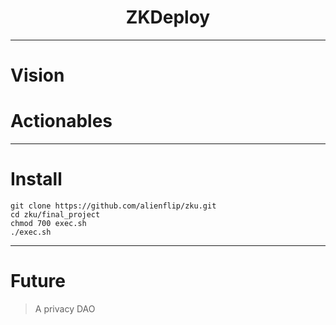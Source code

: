 <h1 align="center">
  ZKDeploy
</h1>

<p align="center"> </p>

-----

# Vision

> 
  
# Actionables

-----

# Install
```
git clone https://github.com/alienflip/zku.git
cd zku/final_project
chmod 700 exec.sh
./exec.sh
```

-----

# Future

> A privacy DAO
